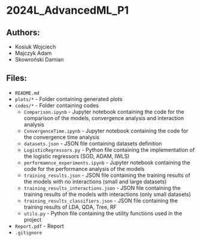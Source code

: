 # 2024L_AdvancedML_P1

## Authors: 
 - Kosiuk Wojciech
 - Majczyk Adam
 - Skowroński Damian

## Files:
 - `README.md`
 - `plots/*` - Folder containing generated plots
 - `codes/*` - Folder containing codes
    - `Comparison.ipynb` - Jupyter notebook containing the code for the comparison of the models, convergence analysis and interaction analysis
    - `ConvergenceTime.ipynb` - Jupyter notebook containing the code for the convergence time analysis
    - `datasets.json` - JSON file containing datasets definition
    - `LogisticRegressors.py` - Python file containing the implementation of the logistic regressors (SGD, ADAM, IWLS)
    - `performamnce_experiments.ipynb` - Jupyter notebook containing the code for the performance analysis of the models
    - `training_results.json` - JSON file containing the training results of the models with no interactions (small and large datasets)
    - `training_results_interactions.json` - JSON file containing the training results of the models with interactions (only small datasets)
    - `training_results_classifiers.json` - JSON file containing the training results of LDA, QDA, Tree, RF
    - `utils.py` - Python file containing the utility functions used in the project
 - `Report.pdf` - Report
 - `.gitignore`

